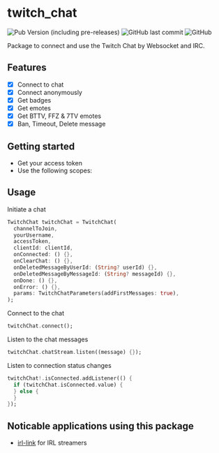 # twitch_chat
![Pub Version (including pre-releases)](https://img.shields.io/pub/v/twitch_chat?color=%23027DFD)
![GitHub last commit](https://img.shields.io/github/last-commit/lezdcs/twitch_chat)
![GitHub](https://img.shields.io/github/license/lezdcs/twitch_chat?color=%236441a5)

Package to connect and use the Twitch Chat by Websocket and IRC.

## Features

- [x] Connect to chat
- [x] Connect anonymously
- [x] Get badges
- [x] Get emotes
- [x] Get BTTV, FFZ & 7TV emotes
- [x] Ban, Timeout, Delete message

## Getting started

- Get your access token
- Use the following scopes:

## Usage

Initiate a chat 

```dart
TwitchChat twitchChat = TwitchChat(
  channelToJoin,
  yourUsername,
  accessToken,
  clientId: clientId,
  onConnected: () {},
  onClearChat: () {},
  onDeletedMessageByUserId: (String? userId) {},
  onDeletedMessageByMessageId: (String? messageId) {},
  onDone: () {},
  onError: () {},
  params: TwitchChatParameters(addFirstMessages: true),
);
```

Connect to the chat
```dart
twitchChat.connect();
```

Listen to the chat messages
```dart
twitchChat.chatStream.listen((message) {});
```

Listen to connection status changes
```dart
twitchChat!.isConnected.addListener(() {
  if (twitchChat.isConnected.value) {
  } else {
  }
});
```
## Noticable applications using this package

- [irl-link](https://github.com/LezdCS/irl-link) for IRL streamers
